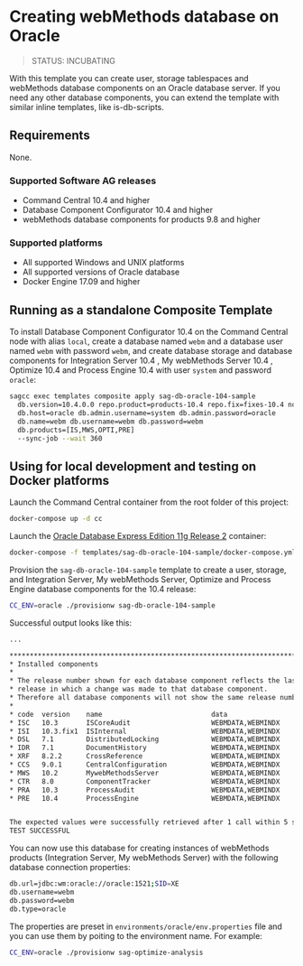 <!-- Copyright 2013 - 2018 Software AG, Darmstadt, Germany and/or its licensors

   SPDX-License-Identifier: Apache-2.0

    Licensed under the Apache License, Version 2.0 (the "License");
    you may not use this file except in compliance with the License.
    You may obtain a copy of the License at

        http://www.apache.org/licenses/LICENSE-2.0

    Unless required by applicable law or agreed to in writing, software
    distributed under the License is distributed on an "AS IS" BASIS,
     WITHOUT WARRANTIES OR CONDITIONS OF ANY KIND, either express or implied.
     See the License for the specific language governing permissions and

     limitations under the License.                                                  

-->

# Creating webMethods database on Oracle

> STATUS: INCUBATING

With this template you can create user, storage tablespaces and webMethods database components on an Oracle database server. If you need any other database components, you can extend the template with similar inline templates, like is-db-scripts.

## Requirements

None.

### Supported Software AG releases

* Command Central 10.4 and higher
* Database Component Configurator 10.4 and higher
* webMethods database components for products 9.8 and higher

### Supported platforms

* All supported Windows and UNIX platforms
* All supported versions of Oracle database
* Docker Engine 17.09 and higher

## Running as a standalone Composite Template

To install Database Component Configurator 10.4 on the Command Central node with alias `local`, create a database named `webm` and a database user named `webm` with password `webm`, and create database storage and database components for Integration Server 10.4 , My webMethods Server 10.4 , Optimize 10.4 and Process Engine 10.4 with user `system` and password `oracle`:

```bash
sagcc exec templates composite apply sag-db-oracle-104-sample
  db.version=10.4.0.0 repo.product=products-10.4 repo.fix=fixes-10.4 nodes=local
  db.host=oracle db.admin.username=system db.admin.password=oracle
  db.name=webm db.username=webm db.password=webm
  db.products=[IS,MWS,OPTI,PRE]
  --sync-job --wait 360
```

## Using for local development and testing on Docker platforms

Launch the Command Central container from the root folder of this project:

```bash
docker-compose up -d cc
```

Launch the [Oracle Database Express Edition 11g Release 2](https://hub.docker.com/r/wnameless/oracle-xe-11g/) container:

```bash
docker-compose -f templates/sag-db-oracle-104-sample/docker-compose.yml up -d oracle
```

Provision the `sag-db-oracle-104-sample` template to create a user, storage, and Integration Server, My webMethods Server, Optimize and Process Engine database components for the 10.4 release:

```bash
CC_ENV=oracle ./provisionw sag-db-oracle-104-sample
```

Successful output looks like this:

```bash
...

**********************************************************************************
* Installed components                                                           *
*                                                                                *
* The release number shown for each database component reflects the last         *
* release in which a change was made to that database component.                 *
* Therefore all database components will not show the same release number.       *
*                                                                                *
* code  version    name                           data                           *
* ISC   10.3       ISCoreAudit                    WEBMDATA,WEBMINDX              *
* ISI   10.3.fix1  ISInternal                     WEBMDATA,WEBMINDX              *
* DSL   7.1        DistributedLocking             WEBMDATA,WEBMINDX              *
* IDR   7.1        DocumentHistory                WEBMDATA,WEBMINDX              *
* XRF   8.2.2      CrossReference                 WEBMDATA,WEBMINDX              *
* CCS   9.0.1      CentralConfiguration           WEBMDATA,WEBMINDX              *
* MWS   10.2       MywebMethodsServer             WEBMDATA,WEBMINDX              *
* CTR   8.0        ComponentTracker               WEBMDATA,WEBMINDX              *
* PRA   10.3       ProcessAudit                   WEBMDATA,WEBMINDX              *
* PRE   10.4       ProcessEngine                  WEBMDATA,WEBMINDX              *


The expected values were successfully retrieved after 1 call within 5 seconds.
TEST SUCCESSFUL
```

You can now use this database for creating instances of webMethods products (Integration Server, My webMethods Server) with the following database connection properties:

```bash
db.url=jdbc:wm:oracle://oracle:1521;SID=XE
db.username=webm
db.password=webm
db.type=oracle
```

The properties are preset in `environments/oracle/env.properties` file and you can use them by poiting to the environment name. For example:

```bash
CC_ENV=oracle ./provisionw sag-optimize-analysis
```
